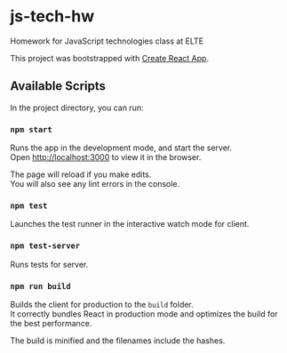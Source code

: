 # js-tech-hw

Homework for JavaScript technologies class at ELTE

This project was bootstrapped with [Create React App](https://github.com/facebook/create-react-app).

## Available Scripts

In the project directory, you can run:

### `npm start`

Runs the app in the development mode, and start the server.<br>
Open [http://localhost:3000](http://localhost:3000) to view it in the browser.

The page will reload if you make edits.<br>
You will also see any lint errors in the console.

### `npm test`

Launches the test runner in the interactive watch mode for client.<br>

### `npm test-server`

Runs tests for server.<br>

### `npm run build`

Builds the client for production to the `build` folder.<br>
It correctly bundles React in production mode and optimizes the build for the best performance.

The build is minified and the filenames include the hashes.
